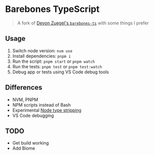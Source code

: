 # Barebones TypeScript

> A fork of [Devon Zuegel's `barebones-ts`](https://github.com/devonzuegel/barebones-ts) with some things I prefer

## Usage

1. Switch node version: `nvm use`
2. Install dependencies: `pnpm i`
3. Run the script: `pnpm start` or `pnpm watch`
4. Run the tests: `pnpm test` or `pnpm test:watch`
5. Debug app or tests using VS Code debug tools

## Differences

-   NVM, PNPM
-   NPM scripts instead of Bash
-   Experimental [Node type stripping](https://nodejs.org/docs/latest/api/typescript.html#type-stripping)
-   VS Code debugging

## TODO

-   Get build working
-   Add Biome
